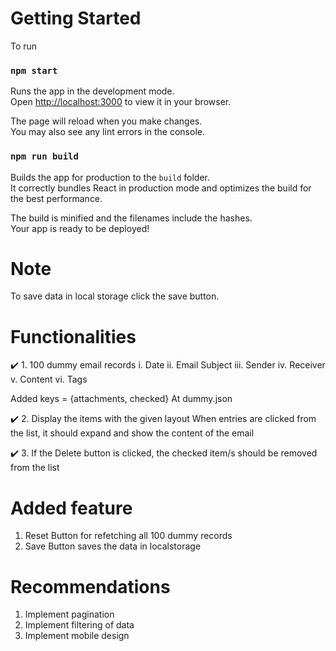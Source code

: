 # Getting Started

To run

### `npm start`

Runs the app in the development mode.\
Open [http://localhost:3000](http://localhost:3000) to view it in your browser.

The page will reload when you make changes.\
You may also see any lint errors in the console.

### `npm run build`

Builds the app for production to the `build` folder.\
It correctly bundles React in production mode and optimizes the build for the best performance.

The build is minified and the filenames include the hashes.\
Your app is ready to be deployed!


# Note
To save data in local storage click the save button.

# Functionalities

✔️ 1. 100 dummy email records
i. Date
ii. Email Subject
iii. Sender
iv. Receiver
v. Content
vi. Tags

Added keys = {attachments, checked}
At dummy.json

✔️ 2. Display the items with the given layout
When entries are clicked from the list, it should expand and show the content of the
email

✔️ 3. If the Delete button is clicked, the checked item/s should be removed from the list

# Added feature

1. Reset Button for refetching all 100 dummy records
2. Save Button saves the data in localstorage


# Recommendations

1. Implement pagination
2. Implement filtering of data
3. Implement mobile design



